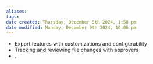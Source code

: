 ```yaml
---
aliases: 
tags: 
date created: Thursday, December 5th 2024, 1:58 pm
date modified: Monday, December 9th 2024, 10:06 pm
---
```

- Export features with customizations and configurability
- Tracking and reviewing file changes with approvers
- .